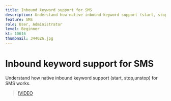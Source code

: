 ```yaml
---
title: Inbound keyword support for SMS
description: Understand how native inbound keyword support (start, stop,unstop) for SMS works.
feature: SMS
role: User, Administrator
level: Beginner
kt: 10616
thumbnail: 344026.jpg
---
```

# Inbound keyword support for SMS

Understand how native inbound keyword support (start, stop,unstop) for SMS works.

>[!VIDEO](https://video.tv.adobe.com/v/344026?quality=12&learn=on)